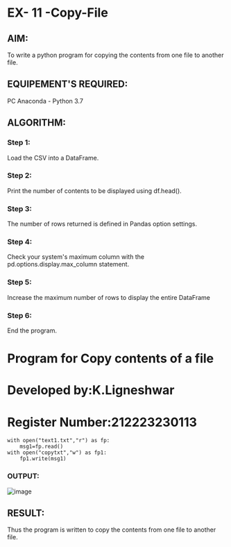 # EX- 11 -Copy-File
## AIM:
To write a python program for copying the contents from one file to another file.
## EQUIPEMENT'S REQUIRED: 
PC
Anaconda - Python 3.7
## ALGORITHM: 
### Step 1:
Load the CSV into a DataFrame.
### Step 2: 
 Print the number of contents to be displayed using df.head().
### Step 3: 
The number of rows returned is defined in Pandas option settings.
### Step 4:  
Check your system's maximum column with the pd.options.display.max_column statement.
### Step 5: 
Increase the maximum number of rows to display the entire DataFrame
### Step 6: 
End the program. 


# Program for Copy contents of a file 
# Developed by:K.Ligneshwar
# Register Number:212223230113
```
with open("text1.txt","r") as fp:
    msg1=fp.read()
with open("copytxt","w") as fp1:
    fp1.write(msg1)

```
### OUTPUT:
![image](https://github.com/ligneshwar/Copy-File/assets/149365037/79a8edfc-cf8a-46a0-99a7-6500a8741727)


## RESULT:
Thus the program is written to copy the contents from one file to another file.
